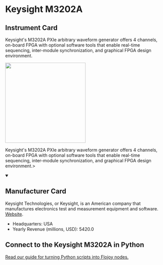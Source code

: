 
# Keysight M3202A

## Instrument Card

<div className="flex">

<div>

Keysight's M3202A PXIe arbitrary waveform generator offers 4 channels, on-board FPGA with optional software tools that enable real-time sequencing, inter-module synchronization, and graphical FPGA design environment.

</div>

<img width="256" src="https://v5.airtableusercontent.com/v1/19/19/1691539200000/oolCEWeNAJZJ-Fjg8dSqcA/vUzU3Rs7ZF8h_uOfnVcfCsHOPoubPHlTdu86qScCyX18KWKecVrTdhlRGFQTpbMcOF47WmnzqlgUdjmqlU0Hho4fDLuJuZ-aKsX3CKMvK50/0ZhaeVAsxZbWGwXgnxltbQ3W_dUDu3IAoum5yBlbzwQ"/>

</div>

Keysight's M3202A PXIe arbitrary waveform generator offers 4 channels, on-board FPGA with optional software tools that enable real-time sequencing, inter-module synchronization, and graphical FPGA design environment.>

<details open>
<summary><h2>Manufacturer Card</h2></summary>

Keysight Technologies, or Keysight, is an American company that manufactures electronics test and measurement equipment and software. <a href="https://www.keysight.com/us/en/home.html">Website</a>.

<ul>
  <li>Headquarters: USA</li>
  <li>Yearly Revenue (millions, USD): 5420.0</li>
</ul>
</details>

## Connect to the Keysight M3202A in Python

[Read our guide for turning Python scripts into Flojoy nodes.](https://docs.flojoy.ai/custom-nodes/creating-custom-node/)


